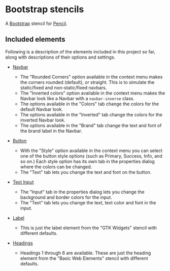 # Bootstrap stencils

A [Bootstrap](http://getbootstrap.com) stencil for
[Pencil](http://pencil.evolus.vn).

## Included elements

Following is a description of the elements included in this project so
far, along with descriptions of their options and settings.

- [Navbar](http://getbootstrap.com/components/#navbar)
    - The "Rounded Corners" option available in the context menu makes
      the corners rounded (default), or straight. This is to simulate
      the static/fixed and non-static/fixed navbars.
    - The "Inverted colors" option available in the context menu makes
      the Navbar look like a Navbar with a `navbar-inverse` class.
    - The options available in the "Colors" tab change the colors for
      the default Navbar look.
    - The options available in the "Inverted" tab change the colors
      for the inverted Navbar look.
    - The options available in the "Brand" tab change the text and
      font of the brand label in the Navbar.

- [Button](http://getbootstrap.com/css/#buttons)
    - With the "Style" option available in the context menu you can
      select one of the button style options (such as Primary,
      Success, Info, and so on.) Each style option has its own tab in
      the properties dialog where the colors can be changed.
    - The "Text" tab lets you change the text and font on the button.

- [Text Input](http://getbootstrap.com/css/#forms-controls)
    - The "Input" tab in the properties dialog lets you change the
      background and border colors for the input.
    - The "Text" tab lets you change the text, text color and font in
      the input.

- [Label](http://getbootstrap.com/css/#forms)
    - This is just the label element from the "GTK Widgets" stencil
      with different defaults.

- [Headings](http://getbootstrap.com/css/#type-headings)
    - Headings 1 through 6 are available. These are just the heading
      element from the "Basic Web Elements" stencil with different
      defaults.
